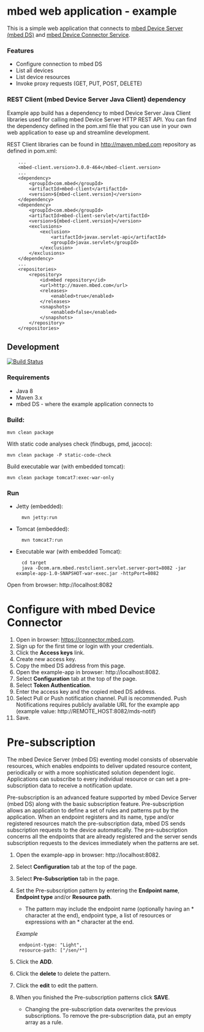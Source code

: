 mbed web application - example
==============================

This is a simple web application that connects to [mbed Device Server (mbed DS)](https://www.mbed.com/en/development/cloud/mbed-device-server/) and [mbed Device Connector Service](https://www.mbed.com/en/development/cloud/mbed-device-connector-service/).  

### Features

- Configure connection to mbed DS
- List all devices
- List device resources
- Invoke proxy requests (GET, PUT, POST, DELETE) 

### REST Client (mbed Device Server Java Client) dependency

Example app build has a dependency to mbed Device Server Java Client libraries used for calling mbed Device Server HTTP REST API. You can find the dependency defined in the pom.xml file that you can use in your own
web application to ease up and streamline development.

REST Client libraries can be found in http://maven.mbed.com repository as defined in pom.xml:
        
        ...
        <mbed-client.version>3.0.0-464</mbed-client.version>
        ...
        <dependency>
            <groupId>com.mbed</groupId>
            <artifactId>mbed-client</artifactId>
            <version>${mbed-client.version}</version>
        </dependency>
        <dependency>
            <groupId>com.mbed</groupId>
            <artifactId>mbed-client-servlet</artifactId>
            <version>${mbed-client.version}</version>
            <exclusions>
                <exclusion>
                    <artifactId>javax.servlet-api</artifactId>
                    <groupId>javax.servlet</groupId>
                </exclusion>
            </exclusions>
        </dependency>
        ...
        <repositories>
            <repository>
                <id>mbed repository</id>
                <url>http://maven.mbed.com</url>
                <releases>
                    <enabled>true</enabled>
                </releases>
                <snapshots>
                    <enabled>false</enabled>
                </snapshots>
            </repository>
        </repositories>
        
        
Development
-----------
[![Build Status](https://magnum.travis-ci.com/ARMmbed/mbed-webapp-example.svg?token=dwQ5RVGhwvjYBMfR1k6t&branch=master)](https://magnum.travis-ci.com/ARMmbed/mbed-webapp-example)

### Requirements
- Java 8
- Maven 3.x
- mbed DS - where the example application connects to

### Build:

    mvn clean package

With static code analyses check (findbugs, pmd, jacoco):

    mvn clean package -P static-code-check

Build executable war (with embedded tomcat):

    mvn clean package tomcat7:exec-war-only

### Run
- Jetty (embedded):
    
        mvn jetty:run

- Tomcat (embedded):

        mvn tomcat7:run

- Executable war (with embedded Tomcat):

        cd target
        java -Dcom.arm.mbed.restclient.servlet.server-port=8082 -jar example-app-1.0-SNAPSHOT-war-exec.jar -httpPort=8082

Open from browser: http://localhost:8082

Configure with mbed Device Connector
==============================

1. Open in browser: https://connector.mbed.com.
2. Sign up for the first time or login with your credentials. 
3. Click the **Access keys** link.
4. Create new access key.
5. Copy the mbed DS address from this page.
6. Open the example-app in browser: http://localhost:8082.
7. Select **Configuration** tab at the top of the page.
8. Select **Token Authentication**.
9. Enter the access key and the copied mbed DS address.
10. Select Pull or Push notification channel. Pull is recommended. Push Notifications requires publicly available URL for the example app (example value: http://REMOTE_HOST:8082/mds-notif)
11. Save.

Pre-subscription
==============================

The mbed Device Server (mbed DS) eventing model consists of observable resources, which enables endpoints to deliver updated resource content, periodically or with a more sophisticated solution dependent logic. 
Applications can subscribe to every individual resource or can set a pre-subscription data to receive a notification update.

Pre-subscription is an advanced feature supported by mbed Device Server (mbed DS) along with the basic subscription feature. Pre-subscription allows an application to define a set of rules and patterns put 
by the application. When an endpoint registers and its name, type and/or registered resources match the pre-subscription data, mbed DS sends subscription requests to the device automatically.
The pre-subscription concerns all the endpoints that are already registered and the server sends subscription requests to the devices immediately when the patterns are set.

1. Open the example-app in browser: http://localhost:8082.
2. Select **Configuration** tab at the top of the page.
3. Select **Pre-Subscription** tab in the page.
4. Set the Pre-subscription pattern by entering the **Endpoint name**, **Endpoint type** and/or **Resource path**.
    - The pattern may include the endpoint name (optionally having an * character at the end), endpoint type, a list of resources or expressions with an * character at the end.
    
    _Example_
    
        endpoint-type: "Light",
        resource-path: ["/sen/*"]
        
5. Click the **ADD**.
6. Click the **delete** to delete the pattern.
7. Click the **edit** to edit the pattern.
8. When you finished the Pre-subscription patterns click **SAVE**.
    - Changing the pre-subscription data overwrites the previous subscriptions. To remove the pre-subscription data, put an empty array as a rule.
